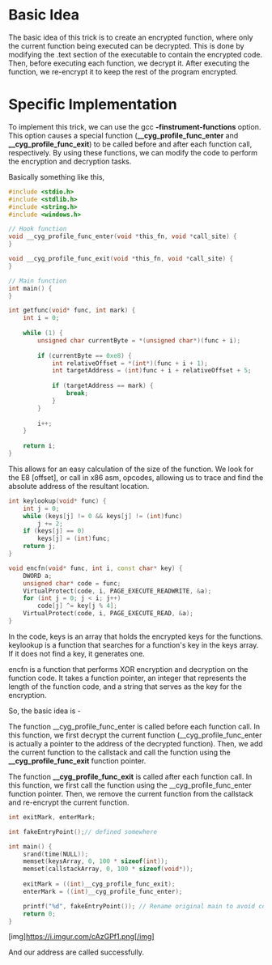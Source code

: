 # Basic Idea
The basic idea of this trick is to create an encrypted function, where only the current function being executed can be decrypted. This is done by modifying the .text section of the executable to contain the encrypted code. Then, before executing each function, we decrypt it. After executing the function, we re-encrypt it to keep the rest of the program encrypted.

# Specific Implementation
To implement this trick, we can use the gcc **-finstrument-functions** option. This option causes a special function (**__cyg_profile_func_enter** and **__cyg_profile_func_exit**) to be called before and after each function call, respectively. By using these functions, we can modify the code to perform the encryption and decryption tasks.


Basically something like this,
```c++
#include <stdio.h>
#include <stdlib.h>
#include <string.h>
#include <windows.h>

// Hook function
void __cyg_profile_func_enter(void *this_fn, void *call_site) {
}

void __cyg_profile_func_exit(void *this_fn, void *call_site) {
}

// Main function
int main() {
}
```

```c++
int getfunc(void* func, int mark) {
    int i = 0;
    
    while (1) {
        unsigned char currentByte = *(unsigned char*)(func + i);
        
        if (currentByte == 0xe8) {
            int relativeOffset = *(int*)(func + i + 1);
            int targetAddress = (int)func + i + relativeOffset + 5;
            
            if (targetAddress == mark) {
                break;
            }
        }
        
        i++;
    }
    
    return i;
}
```

This allows for an easy calculation of the size of the function. We look for the E8 [offset], or call in x86 asm, opcodes, allowing us to trace and find the absolute address of the resultant location.

```c++
int keylookup(void* func) {
    int j = 0;
    while (keys[j] != 0 && keys[j] != (int)func)
        j += 2;
    if (keys[j] == 0)
        keys[j] = (int)func;
    return j;
}

void encfn(void* func, int i, const char* key) {
    DWORD a;
    unsigned char* code = func;
    VirtualProtect(code, i, PAGE_EXECUTE_READWRITE, &a);
    for (int j = 0; j < i; j++)
        code[j] ^= key[j % 4];
    VirtualProtect(code, i, PAGE_EXECUTE_READ, &a);
}
```

In the code, keys is an array that holds the encrypted keys for the functions. keylookup is a function that searches for a function's key in the keys array. If it does not find a key, it generates one.

encfn is a function that performs XOR encryption and decryption on the function code. It takes a function pointer, an integer that represents the length of the function code, and a string that serves as the key for the encryption.

So, the basic idea is -

The function __cyg_profile_func_enter is called before each function call. In this function, we first decrypt the current function (__cyg_profile_func_enter is actually a pointer to the address of the decrypted function). Then, we add the current function to the callstack and call the function using the **__cyg_profile_func_exit** function pointer.

The function **__cyg_profile_func_exit** is called after each function call. In this function, we first call the function using the __cyg_profile_func_enter function pointer. Then, we remove the current function from the callstack and re-encrypt the current function.

```c++
int exitMark, enterMark;

int fakeEntryPoint();// defined somewhere

int main() {
    srand(time(NULL));
    memset(keysArray, 0, 100 * sizeof(int));
    memset(callstackArray, 0, 100 * sizeof(void*));
    
    exitMark = ((int)__cyg_profile_func_exit);
    enterMark = ((int)__cyg_profile_func_enter);

    printf("%d", fakeEntryPoint()); // Rename original main to avoid conflict
    return 0;
}
```

[img]https://i.imgur.com/cAzGPf1.png[/img]

And our address are called successfully.
